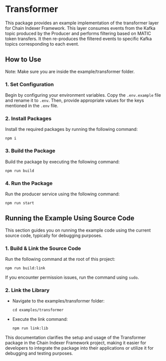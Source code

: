 # Transformer

This package provides an example implementation of the transformer layer for Chain Indexer Framework. This layer consumes events from the Kafka topic produced by the Producer and performs filtering based on MATIC token transfers. It then re-produces the filtered events to specific Kafka topics corresponding to each event.

## How to Use
Note: Make sure you are inside the example/transformer folder.

### 1. Set Configuration
Begin by configuring your environment variables. Copy the `.env.example` file and rename it to `.env`. Then, provide appropriate values for the keys mentioned in the `.env` file.

### 2. Install Packages
Install the required packages by running the following command:

```
npm i
```

### 3. Build the Package
Build the package by executing the following command:

```
npm run build
```

### 4. Run the Package
Run the producer service using the following command:

```
npm run start
```

## Running the Example Using Source Code

This section guides you on running the example code using the current source code, typically for debugging purposes.

### 1. Build & Link the Source Code
Run the following command at the root of this project:

```
npm run build:link
```

If you encounter permission issues, run the command using `sudo`.


### 2. Link the Library

- Navigate to the examples/transformer folder:

    ```
    cd examples/transformer
    ```

- Execute the link command:

    ```
    npm run link:lib
    ```
    
This documentation clarifies the setup and usage of the Transformer package in the Chain Indexer Framework project, making it easier for developers to integrate the package into their applications or utilize it for debugging and testing purposes.

    